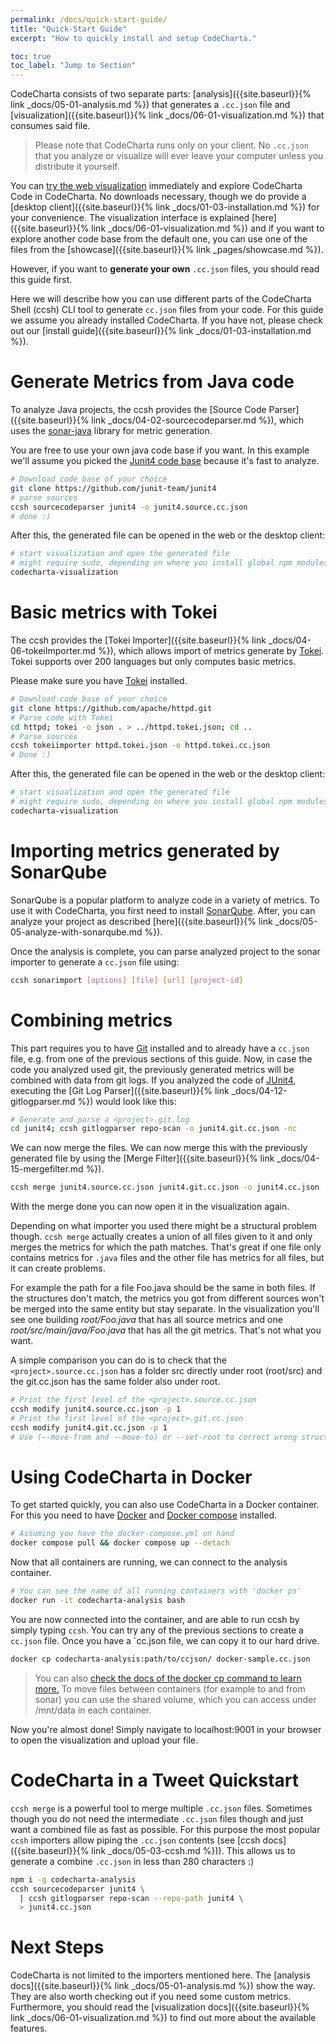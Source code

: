 ```yaml
---
permalink: /docs/quick-start-guide/
title: "Quick-Start Guide"
excerpt: "How to quickly install and setup CodeCharta."

toc: true
toc_label: "Jump to Section"
---
```


CodeCharta consists of two separate parts: [analysis]({{site.baseurl}}{% link _docs/05-01-analysis.md %}) that generates a `.cc.json` file and [visualization]({{site.baseurl}}{% link _docs/06-01-visualization.md %}) that consumes said file.

> Please note that CodeCharta runs only on your client. No `.cc.json` that you analyze or visualize will ever leave your computer unless you distribute it yourself.

You can [try the web visualization]({{site.web_visualization_link}}) immediately and explore CodeCharta Code in CodeCharta. No downloads necessary, though we do provide a [desktop client]({{site.baseurl}}{% link _docs/01-03-installation.md %}) for your convenience. The visualization interface is explained [here]({{site.baseurl}}{% link _docs/06-01-visualization.md %}) and if you want to explore another code base from the default one, you can use one of the files from the [showcase]({{site.baseurl}}{% link _pages/showcase.md %}).

However, if you want to **generate your own** `.cc.json` files, you should read this guide first.

Here we will describe how you can use different parts of the CodeCharta Shell (ccsh) CLI tool to generate `cc.json` files from your code. For this guide we assume you already installed CodeCharta. If you have not, please check out our [install guide]({{site.baseurl}}{% link _docs/01-03-installation.md %}).

# Generate Metrics from Java code

To analyze Java projects, the ccsh provides the [Source Code Parser]({{site.baseurl}}{% link _docs/04-02-sourcecodeparser.md %}), which uses the [sonar-java](https://github.com/SonarSource/sonar-java/) library for metric generation.

You are free to use your own java code base if you want. In this example we'll assume you picked the [Junit4 code base](https://github.com/junit-team/junit4) because it's fast to analyze.

```bash
# Download code base of your choice
git clone https://github.com/junit-team/junit4
# parse sources
ccsh sourcecodeparser junit4 -o junit4.source.cc.json
# done :)
```

After this, the generated file can be opened in the web or the desktop client:

```bash
# start visualization and open the generated file
# might require sudo, depending on where you install global npm modules
codecharta-visualization
```

# Basic metrics with Tokei

The ccsh provides the [Tokei Importer]({{site.baseurl}}{% link _docs/04-06-tokeiImporter.md %}), which allows import of metrics generate by [Tokei](https://github.com/XAMPPRocky/tokei#installation). Tokei supports over 200 languages but only computes basic metrics.

Please make sure you have [Tokei](https://github.com/XAMPPRocky/tokei#installation) installed.

```bash
# Download code base of your choice
git clone https://github.com/apache/httpd.git
# Parse code with Tokei
cd httpd; tokei -o json . > ../httpd.tokei.json; cd ..
# Parse sources
ccsh tokeiimporter httpd.tokei.json -o httpd.tokei.cc.json
# Done :)
```

After this, the generated file can be opened in the web or the desktop client:

```bash
# start visualization and open the generated file
# might require sudo, depending on where you install global npm modules
codecharta-visualization
```

# Importing metrics generated by SonarQube

SonarQube is a popular platform to analyze code in a variety of metrics. To use it with CodeCharta, you first need to install [SonarQube](https://www.sonarqube.org/downloads). After, you can analyze your project as described [here]({{site.baseurl}}{% link _docs/05-05-analyze-with-sonarqube.md %}).

Once the analysis is complete, you can parse analyzed project to the sonar importer to generate a `cc.json` file using:

```bash
ccsh sonarimport [options] [file] [url] [project-id]
```

# Combining metrics

This part requires you to have [Git](https://git-scm.com/downloads) installed and to already have a `cc.json` file, e.g. from one of the previous sections of this guide. Now, in case the code you analyzed used git, the previously generated metrics will be combined with data from git logs. If you analyzed the code of [JUnit4](https://github.com/junit-team/junit4), executing the [Git Log Parser]({{site.baseurl}}{% link _docs/04-12-gitlogparser.md %}) would look like this:

```bash
# Generate and parse a <project>.git.log
cd junit4; ccsh gitlogparser repo-scan -o junit4.git.cc.json -nc
```

We can now merge the files.
We can now merge this with the previously generated file by using the [Merge Filter]({{site.baseurl}}{% link _docs/04-15-mergefilter.md %}).

```bash
ccsh merge junit4.source.cc.json junit4.git.cc.json -o junit4.cc.json
```

With the merge done you can now open it in the visualization again.

Depending on what importer you used there might be a structural problem though. `ccsh merge` actually creates a union of all files given to it and only merges the metrics for which the path matches. That's great if one file only contains metrics for `.java` files and the other file has metrics for all files, but it can create problems.

For example the path for a file Foo.java should be the same in both files. If the structures don't match, the metrics you got from different sources won't be merged into the same entity but stay separate. In the visualization you'll see one building _root/Foo.java_ that has all source metrics and one _root/src/main/java/Foo.java_ that has all the git metrics. That's not what you want.

A simple comparison you can do is to check that the `<project>.source.cc.json` has a folder src directly under root (root/src) and the git.cc.json has the same folder also under root.

```bash
# Print the first level of the <project>.source.cc.json
ccsh modify junit4.source.cc.json -p 1
# Print the first level of the <project>.git.cc.json
ccsh modify junit4.git.cc.json -p 1
# Use (--move-from and --move-to) or --set-root to correct wrong structure
```

# Using CodeCharta in Docker

To get started quickly, you can also use CodeCharta in a Docker container. For this you need to have [Docker](https://docs.docker.com/get-docker/) and [Docker compose](https://docs.docker.com/compose/install/) installed.

```bash
# Assuming you have the docker-compose.yml on hand
docker compose pull && docker compose up --detach
```

Now that all containers are running, we can connect to the analysis container.

```bash
# You can see the name of all running containers with 'docker ps'
docker run -it codecharta-analysis bash
```

You are now connected into the container, and are able to run ccsh by simply typing `ccsh`. You can try any of the previous sections to create a `cc.json` file.
Once you have a `cc.json file, we can copy it to our hard drive.

```bash
docker cp codecharta-analysis:path/to/ccjson/ docker-sample.cc.json
```

> You can also [check the docs of the docker cp command to learn more.](https://docs.docker.com/engine/reference/commandline/cp/)
> To move files between containers (for example to and from sonar) you can use the shared volume, which you can access under /mnt/data in each container.

Now you're almost done! Simply navigate to localhost:9001 in your browser to open the visualization and upload your file.

# CodeCharta in a Tweet Quickstart

`ccsh merge` is a powerful tool to merge multiple `.cc.json` files. Sometimes though you do not need the intermediate `.cc.json` files though and just want a combined file as fast as possible. For this purpose the most popular `ccsh` importers allow piping the `.cc.json` contents (see [ccsh docs]({{site.baseurl}}{% link _docs/05-03-ccsh.md %})). This allows us to generate a combine `.cc.json` in less than 280 characters :)

```bash
npm i -g codecharta-analysis
ccsh sourcecodeparser junit4 \
  | ccsh gitlogparser repo-scan --repo-path junit4 \
  > junit4.cc.json
```

# Next Steps

CodeCharta is not limited to the importers mentioned here. The [analysis docs]({{site.baseurl}}{% link _docs/05-01-analysis.md %}) show the way. They are also worth checking out if you need some custom metrics. Furthermore, you should read the [visualization docs]({{site.baseurl}}{% link _docs/06-01-visualization.md %}) to find out more about the available features.
